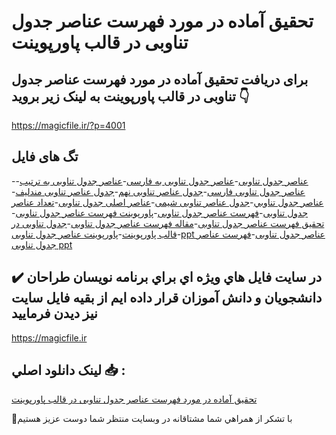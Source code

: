 # تحقیق آماده در مورد فهرست عناصر جدول تناوبی در قالب پاورپوینت

## برای دریافت تحقیق آماده در مورد فهرست عناصر جدول تناوبی در قالب پاورپوینت به لینک زیر بروید 👇

https://magicfile.ir/?p=4001

## تگ های فایل

-[عناصر جدول تناوبی](https://magicfile.ir/product/%d8%aa%d8%ad%d9%82%db%8c%d9%82-%d8%a2%d9%85%d8%a7%d8%af%d9%87-%d9%81%d9%87%d8%b1%d8%b3%d8%aa-%d8%b9%d9%86%d8%a7%d8%b5%d8%b1-%d8%ac%d8%af%d9%88%d9%84-%d8%aa%d9%86%d8%a7%d9%88%d8%a8%db%8c-%d9%be%d8%a7%d9%88%d8%b1%d9%be%d9%88%db%8c%d9%86%d8%aa/)-[عناصر جدول تناوبی به فارسی](https://magicfile.ir/product/%d8%aa%d8%ad%d9%82%db%8c%d9%82-%d8%a2%d9%85%d8%a7%d8%af%d9%87-%d9%81%d9%87%d8%b1%d8%b3%d8%aa-%d8%b9%d9%86%d8%a7%d8%b5%d8%b1-%d8%ac%d8%af%d9%88%d9%84-%d8%aa%d9%86%d8%a7%d9%88%d8%a8%db%8c-%d9%be%d8%a7%d9%88%d8%b1%d9%be%d9%88%db%8c%d9%86%d8%aa/)-[عناصر جدول تناوبی به ترتیب](https://magicfile.ir/product/%d8%aa%d8%ad%d9%82%db%8c%d9%82-%d8%a2%d9%85%d8%a7%d8%af%d9%87-%d9%81%d9%87%d8%b1%d8%b3%d8%aa-%d8%b9%d9%86%d8%a7%d8%b5%d8%b1-%d8%ac%d8%af%d9%88%d9%84-%d8%aa%d9%86%d8%a7%d9%88%d8%a8%db%8c-%d9%be%d8%a7%d9%88%d8%b1%d9%be%d9%88%db%8c%d9%86%d8%aa/)-[عناصر جدول تناوبی فارسی](https://magicfile.ir/product/%d8%aa%d8%ad%d9%82%db%8c%d9%82-%d8%a2%d9%85%d8%a7%d8%af%d9%87-%d9%81%d9%87%d8%b1%d8%b3%d8%aa-%d8%b9%d9%86%d8%a7%d8%b5%d8%b1-%d8%ac%d8%af%d9%88%d9%84-%d8%aa%d9%86%d8%a7%d9%88%d8%a8%db%8c-%d9%be%d8%a7%d9%88%d8%b1%d9%be%d9%88%db%8c%d9%86%d8%aa/)-[جدول عناصر تناوبی نهم](https://magicfile.ir/product/%d8%aa%d8%ad%d9%82%db%8c%d9%82-%d8%a2%d9%85%d8%a7%d8%af%d9%87-%d9%81%d9%87%d8%b1%d8%b3%d8%aa-%d8%b9%d9%86%d8%a7%d8%b5%d8%b1-%d8%ac%d8%af%d9%88%d9%84-%d8%aa%d9%86%d8%a7%d9%88%d8%a8%db%8c-%d9%be%d8%a7%d9%88%d8%b1%d9%be%d9%88%db%8c%d9%86%d8%aa/)-[جدول عناصر تناوبی مندلیف](https://magicfile.ir/product/%d8%aa%d8%ad%d9%82%db%8c%d9%82-%d8%a2%d9%85%d8%a7%d8%af%d9%87-%d9%81%d9%87%d8%b1%d8%b3%d8%aa-%d8%b9%d9%86%d8%a7%d8%b5%d8%b1-%d8%ac%d8%af%d9%88%d9%84-%d8%aa%d9%86%d8%a7%d9%88%d8%a8%db%8c-%d9%be%d8%a7%d9%88%d8%b1%d9%be%d9%88%db%8c%d9%86%d8%aa/)-[عناصر جدول تناوبي](https://magicfile.ir/product/%d8%aa%d8%ad%d9%82%db%8c%d9%82-%d8%a2%d9%85%d8%a7%d8%af%d9%87-%d9%81%d9%87%d8%b1%d8%b3%d8%aa-%d8%b9%d9%86%d8%a7%d8%b5%d8%b1-%d8%ac%d8%af%d9%88%d9%84-%d8%aa%d9%86%d8%a7%d9%88%d8%a8%db%8c-%d9%be%d8%a7%d9%88%d8%b1%d9%be%d9%88%db%8c%d9%86%d8%aa/)-[جدول عناصر تناوبی شیمی](https://magicfile.ir/product/%d8%aa%d8%ad%d9%82%db%8c%d9%82-%d8%a2%d9%85%d8%a7%d8%af%d9%87-%d9%81%d9%87%d8%b1%d8%b3%d8%aa-%d8%b9%d9%86%d8%a7%d8%b5%d8%b1-%d8%ac%d8%af%d9%88%d9%84-%d8%aa%d9%86%d8%a7%d9%88%d8%a8%db%8c-%d9%be%d8%a7%d9%88%d8%b1%d9%be%d9%88%db%8c%d9%86%d8%aa/)-[عناصر اصلی جدول تناوبی](https://magicfile.ir/product/%d8%aa%d8%ad%d9%82%db%8c%d9%82-%d8%a2%d9%85%d8%a7%d8%af%d9%87-%d9%81%d9%87%d8%b1%d8%b3%d8%aa-%d8%b9%d9%86%d8%a7%d8%b5%d8%b1-%d8%ac%d8%af%d9%88%d9%84-%d8%aa%d9%86%d8%a7%d9%88%d8%a8%db%8c-%d9%be%d8%a7%d9%88%d8%b1%d9%be%d9%88%db%8c%d9%86%d8%aa/)-[تعداد عناصر جدول تناوبی](https://magicfile.ir/product/%d8%aa%d8%ad%d9%82%db%8c%d9%82-%d8%a2%d9%85%d8%a7%d8%af%d9%87-%d9%81%d9%87%d8%b1%d8%b3%d8%aa-%d8%b9%d9%86%d8%a7%d8%b5%d8%b1-%d8%ac%d8%af%d9%88%d9%84-%d8%aa%d9%86%d8%a7%d9%88%d8%a8%db%8c-%d9%be%d8%a7%d9%88%d8%b1%d9%be%d9%88%db%8c%d9%86%d8%aa/)-[فهرست عناصر جدول تناوبی](https://magicfile.ir/product/%d8%aa%d8%ad%d9%82%db%8c%d9%82-%d8%a2%d9%85%d8%a7%d8%af%d9%87-%d9%81%d9%87%d8%b1%d8%b3%d8%aa-%d8%b9%d9%86%d8%a7%d8%b5%d8%b1-%d8%ac%d8%af%d9%88%d9%84-%d8%aa%d9%86%d8%a7%d9%88%d8%a8%db%8c-%d9%be%d8%a7%d9%88%d8%b1%d9%be%d9%88%db%8c%d9%86%d8%aa/)-[پاورپوینت فهرست عناصر جدول تناوبی](https://magicfile.ir/product/%d8%aa%d8%ad%d9%82%db%8c%d9%82-%d8%a2%d9%85%d8%a7%d8%af%d9%87-%d9%81%d9%87%d8%b1%d8%b3%d8%aa-%d8%b9%d9%86%d8%a7%d8%b5%d8%b1-%d8%ac%d8%af%d9%88%d9%84-%d8%aa%d9%86%d8%a7%d9%88%d8%a8%db%8c-%d9%be%d8%a7%d9%88%d8%b1%d9%be%d9%88%db%8c%d9%86%d8%aa/)-[تحقیق فهرست عناصر جدول تناوبی](https://magicfile.ir/product/%d8%aa%d8%ad%d9%82%db%8c%d9%82-%d8%a2%d9%85%d8%a7%d8%af%d9%87-%d9%81%d9%87%d8%b1%d8%b3%d8%aa-%d8%b9%d9%86%d8%a7%d8%b5%d8%b1-%d8%ac%d8%af%d9%88%d9%84-%d8%aa%d9%86%d8%a7%d9%88%d8%a8%db%8c-%d9%be%d8%a7%d9%88%d8%b1%d9%be%d9%88%db%8c%d9%86%d8%aa/)-[مقاله فهرست عناصر جدول تناوبی](https://magicfile.ir/product/%d8%aa%d8%ad%d9%82%db%8c%d9%82-%d8%a2%d9%85%d8%a7%d8%af%d9%87-%d9%81%d9%87%d8%b1%d8%b3%d8%aa-%d8%b9%d9%86%d8%a7%d8%b5%d8%b1-%d8%ac%d8%af%d9%88%d9%84-%d8%aa%d9%86%d8%a7%d9%88%d8%a8%db%8c-%d9%be%d8%a7%d9%88%d8%b1%d9%be%d9%88%db%8c%d9%86%d8%aa/)-[جدول تناوبی در قالب پاورپوینت](https://magicfile.ir/product/%d8%aa%d8%ad%d9%82%db%8c%d9%82-%d8%a2%d9%85%d8%a7%d8%af%d9%87-%d9%81%d9%87%d8%b1%d8%b3%d8%aa-%d8%b9%d9%86%d8%a7%d8%b5%d8%b1-%d8%ac%d8%af%d9%88%d9%84-%d8%aa%d9%86%d8%a7%d9%88%d8%a8%db%8c-%d9%be%d8%a7%d9%88%d8%b1%d9%be%d9%88%db%8c%d9%86%d8%aa/)-[پاورپوینت عناصر جدول تناوبی](https://magicfile.ir/product/%d8%aa%d8%ad%d9%82%db%8c%d9%82-%d8%a2%d9%85%d8%a7%d8%af%d9%87-%d9%81%d9%87%d8%b1%d8%b3%d8%aa-%d8%b9%d9%86%d8%a7%d8%b5%d8%b1-%d8%ac%d8%af%d9%88%d9%84-%d8%aa%d9%86%d8%a7%d9%88%d8%a8%db%8c-%d9%be%d8%a7%d9%88%d8%b1%d9%be%d9%88%db%8c%d9%86%d8%aa/)-[ppt عناصر جدول تناوبی](https://magicfile.ir/product/%d8%aa%d8%ad%d9%82%db%8c%d9%82-%d8%a2%d9%85%d8%a7%d8%af%d9%87-%d9%81%d9%87%d8%b1%d8%b3%d8%aa-%d8%b9%d9%86%d8%a7%d8%b5%d8%b1-%d8%ac%d8%af%d9%88%d9%84-%d8%aa%d9%86%d8%a7%d9%88%d8%a8%db%8c-%d9%be%d8%a7%d9%88%d8%b1%d9%be%d9%88%db%8c%d9%86%d8%aa/)-[فهرست عناصر جدول تناوبی ppt](https://magicfile.ir/product/%d8%aa%d8%ad%d9%82%db%8c%d9%82-%d8%a2%d9%85%d8%a7%d8%af%d9%87-%d9%81%d9%87%d8%b1%d8%b3%d8%aa-%d8%b9%d9%86%d8%a7%d8%b5%d8%b1-%d8%ac%d8%af%d9%88%d9%84-%d8%aa%d9%86%d8%a7%d9%88%d8%a8%db%8c-%d9%be%d8%a7%d9%88%d8%b1%d9%be%d9%88%db%8c%d9%86%d8%aa/)

## ✔️ در سايت فايل هاي ويژه اي براي برنامه نويسان طراحان دانشجويان و دانش آموزان قرار داده ايم از بقيه فايل سايت نيز ديدن فرماييد

https://magicfile.ir


## لينک دانلود اصلي 📥 :

[تحقیق آماده در مورد فهرست عناصر جدول تناوبی در قالب پاورپوینت](https://magicfile.ir/product/%d8%aa%d8%ad%d9%82%db%8c%d9%82-%d8%a2%d9%85%d8%a7%d8%af%d9%87-%d9%81%d9%87%d8%b1%d8%b3%d8%aa-%d8%b9%d9%86%d8%a7%d8%b5%d8%b1-%d8%ac%d8%af%d9%88%d9%84-%d8%aa%d9%86%d8%a7%d9%88%d8%a8%db%8c-%d9%be%d8%a7%d9%88%d8%b1%d9%be%d9%88%db%8c%d9%86%d8%aa/) 


🙏با تشکر از همراهي شما مشتاقانه در وبسایت منتظر شما دوست عزیز هستیم

